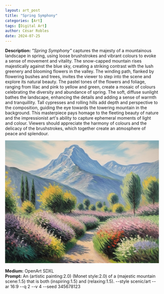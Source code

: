 ```yaml
---
layout: art_post
title: "Spring Symphony"
categories: [Art]
tags: [Digital Art]
author: César Robles
date: 2024-07-25
---
```

**Description:** *"Spring Symphony"* captures the majesty of a mountainous landscape in spring, using loose brushstrokes and vibrant colours to evoke a sense of movement and vitality. The snow-capped mountain rises majestically against the blue sky, creating a striking contrast with the lush greenery and blooming flowers in the valley. The winding path, flanked by flowering bushes and trees, invites the viewer to step into the scene and explore its natural beauty. The pastel tones of the flowers and foliage, ranging from lilac and pink to yellow and green, create a mosaic of colours celebrating the diversity and abundance of spring. The soft, diffuse sunlight bathes the landscape, enhancing the details and adding a sense of warmth and tranquillity. Tall cypresses and rolling hills add depth and perspective to the composition, guiding the eye towards the towering mountain in the background. This masterpiece pays homage to the fleeting beauty of nature and the impressionist art's ability to capture ephemeral moments of light and colour. Viewers should appreciate the harmony of colours and the delicacy of the brushstrokes, which together create an atmosphere of peace and splendour.

![Harmony on the Hill](/imag/digital_art/spring_symphony.jpg)

**Medium:** OpenArt SDXL\
**Prompt:** An (artistic painting:2.0) (Monet style:2.0) of a (majestic mountain scene:1.5) that is both (inspiring:1.5) and (relaxing:1.5). --style scenic/art --ar 16:9 --q 2 --v 4 --seed 345678123